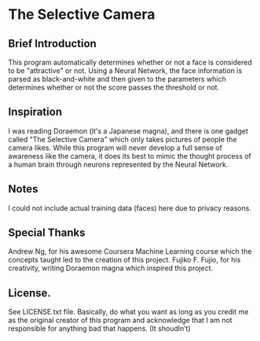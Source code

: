 # The Selective Camera

## Brief Introduction
This program automatically determines whether or not a face is considered to be
"attractive" or not. Using a Neural Network, the face information is parsed as
black-and-white and then given to the parameters which determines whether or
not the score passes the threshold or not.

## Inspiration
I was reading Doraemon (it's a Japanese magna), and there is one gadget called
"The Selective Camera" which only takes pictures of people the camera likes.
While this program will never develop a full sense of awareness like the camera,
it does its best to mimic the thought process of a human brain through neurons
represented by the Neural Network.

## Notes
I could not include actual training data (faces) here due to privacy reasons.

## Special Thanks
Andrew Ng, for his awesome Coursera Machine Learning course which the concepts
taught led to the creation of this project.
Fujiko F. Fujio, for his creativity, writing Doraemon magna which inspired
this project.

## License.
See LICENSE.txt file. Basically, do what you want as long as you credit me as the
original creator of this program and acknowledge that I am not responsible
for anything bad that happens. (It shoudln't)
